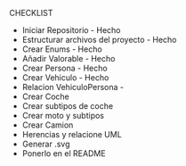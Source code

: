 CHECKLIST

- Iniciar Repositorio - Hecho
- Estructurar archivos del proyecto - Hecho
- Crear Enums - Hecho
- Añadir Valorable - Hecho
- Crear Persona - Hecho
- Crear Vehiculo - Hecho
- Relacion VehiculoPersona - 
- Crear Coche
- Crear subtipos de coche
- Crear moto y subtipos
- Crear Camion
- Herencias y relacione UML
- Generar .svg
- Ponerlo en el README